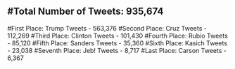 #Total Number of Tweets: 935,674 
---
#First Place: Trump Tweets - 563,376
#Second Place: Cruz Tweets - 112,269
#Third Place: Clinton Tweets - 101,430
#Fourth Place: Rubio Tweets - 85,120
#Fifth Place: Sanders Tweets - 35,360
#Sixth Place: Kasich Tweets - 23,038
#Seventh Place: Jeb! Tweets - 8,717
#Last Place: Carson Tweets - 6,367
